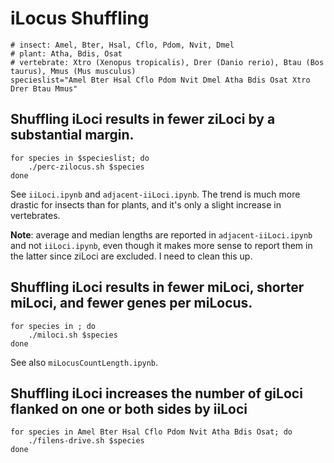 # iLocus Shuffling

```
# insect: Amel, Bter, Hsal, Cflo, Pdom, Nvit, Dmel
# plant: Atha, Bdis, Osat
# vertebrate: Xtro (Xenopus tropicalis), Drer (Danio rerio), Btau (Bos taurus), Mmus (Mus musculus)
specieslist="Amel Bter Hsal Cflo Pdom Nvit Dmel Atha Bdis Osat Xtro Drer Btau Mmus"
```

## Shuffling iLoci results in fewer ziLoci by a substantial margin.

```
for species in $specieslist; do
    ./perc-zilocus.sh $species
done
```

See `iiLoci.ipynb` and `adjacent-iiLoci.ipynb`.
The trend is much more drastic for insects than for plants, and it's only a slight increase in vertebrates.

**Note**: average and median lengths are reported in `adjacent-iiLoci.ipynb` and not `iiLoci.ipynb`, even though it makes more sense to report them in the latter since ziLoci are excluded.
I need to clean this up.

## Shuffling iLoci results in fewer miLoci, shorter miLoci, and fewer genes per miLocus.

```
for species in ; do
    ./miloci.sh $species
done
```

See also `miLocusCountLength.ipynb`.

## Shuffling iLoci increases the number of giLoci flanked on one or both sides by iiLoci

```
for species in Amel Bter Hsal Cflo Pdom Nvit Atha Bdis Osat; do
    ./filens-drive.sh $species
done
```
